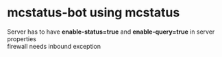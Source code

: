 # mcstatus-bot using mcstatus
Server has to have **enable-status=true** and **enable-query=true** in server properties \
firewall needs inbound exception
